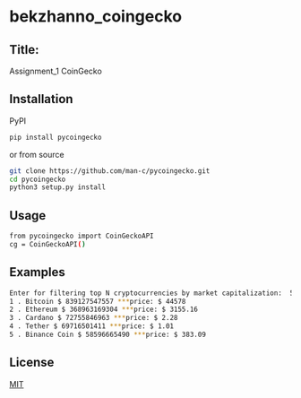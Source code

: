 # bekzhanno_coingecko
## Title:
Assignment_1 CoinGecko
## Installation

PyPI
```bash 
pip install pycoingecko
```
or from source
```bash
git clone https://github.com/man-c/pycoingecko.git
cd pycoingecko
python3 setup.py install
```
## Usage
```bash
from pycoingecko import CoinGeckoAPI
cg = CoinGeckoAPI()
```
## Examples
```bash
Enter for filtering top N cryptocurrencies by market capitalization:  5
1 . Bitcoin $ 839127547557 ***price: $ 44578
2 . Ethereum $ 368963169304 ***price: $ 3155.16
3 . Cardano $ 72755846963 ***price: $ 2.28
4 . Tether $ 69716501411 ***price: $ 1.01
5 . Binance Coin $ 58596665490 ***price: $ 383.09
```
## License
[MIT](https://choosealicense.com/licenses/mit/)
